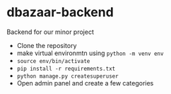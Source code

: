 # dbazaar-backend
Backend for our minor project

- Clone the repository
- make virtual environmtn using `python -m venv env`
- `source env/bin/activate`
- `pip install -r requirements.txt`
- `python manage.py createsuperuser`
- Open admin panel and create a few categories
